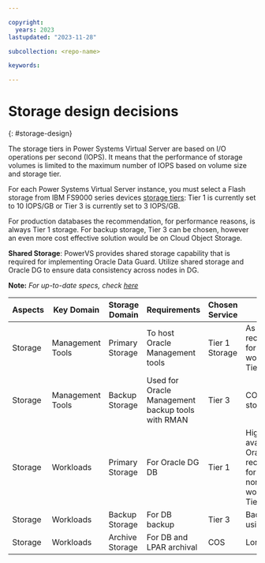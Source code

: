 ```yaml
---

copyright:
  years: 2023
lastupdated: "2023-11-28"

subcollection: <repo-name>

keywords:

---
```


# Storage design decisions

{: #storage-design}

The storage tiers in Power Systems Virtual Server are based on I/O operations per second (IOPS). It means that the performance of storage volumes is limited to the maximum number of IOPS based on volume size and storage tier.

For each Power Systems Virtual Server instance, you must select a Flash storage from IBM FS9000 series devices [storage tiers](https://cloud.ibm.com/docs/power-iaas?topic=power-iaas-about-virtual-server#storage-tiers): Tier 1 is currently set to 10 IOPS/GB or Tier 3 is currently set to 3 IOPS/GB.

For production databases the recommendation, for performance reasons, is always Tier 1 storage. For backup storage, Tier 3 can be chosen, however an even more cost effective solution would be on Cloud Object Storage.

**Shared Storage**: PowerVS provides shared storage capability that is required for implementing Oracle Data Guard. Utilize shared storage and Oracle DG to ensure data consistency across nodes in DG.

**Note:** *For up-to-date specs, check* [*here*](https://cloud.ibm.com/docs/power-iaas?topic=power-iaas-about-virtual-server)

| **Aspects** | **Key Domain**    | **Storage Domain** | **Requirements**                                  | **Chosen Service** | **Decisions / Rationale**                                                                                    |
|-------------|-------------------|--------------------|---------------------------------------------------|--------------------|--------------------------------------------------------------------------------------------------------------|
| Storage     | Management Tools  |  Primary Storage   | To host Oracle Management tools                   | Tier 1 Storage     | As per Oracle recommendations, for Management workloads use Tier 1                                           |
| Storage     | Management Tools  |  Backup Storage    | Used for Oracle Management backup tools with RMAN | Tier 3             | COS and/or Tier 3 storage                                                                                    |
| Storage     | Workloads         |  Primary Storage   | For Oracle DG DB                                  | Tier 1             | Highest tier available As per Oracle recommendations, for Production and non-production workloads use Tier 1 |
| Storage     | Workloads         |  Backup Storage    | For DB backup                                     | Tier 3             | Backup of DB using RMAN                                                                                      |
| Storage     | Workloads         |  Archive Storage   | For DB and LPAR archival                          | COS                | Long term backup                                                                                             |
